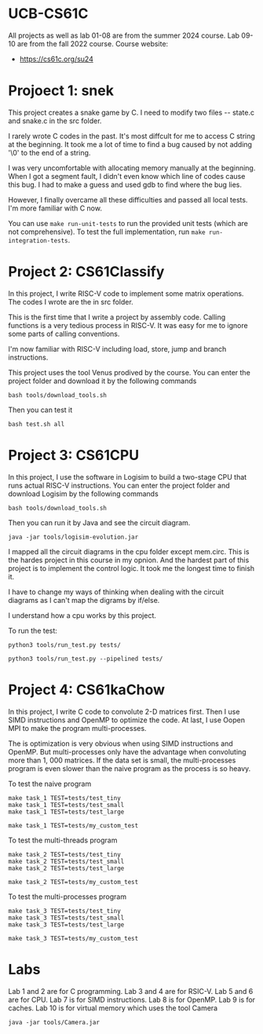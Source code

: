 # UCB-CS61C

All projects as well as lab 01-08 are from the summer 2024 course. Lab 09-10 are from the fall 2022 course.  Course website: 
- [https://cs61c.org/su24 ](https://web.archive.org/web/20240827122147/https://cs61c.org/su24/)

# Projoect 1: snek

This project creates a snake game by C. I need to modify two files -- state.c and snake.c in the src folder. 

I rarely wrote C codes in the past. It's most diffcult for me to access C string at the beginning. It took me a lot of time to find a bug caused by not adding '\0' to the end of a string. 

I was very uncomfortable with allocating memory manually at the beginning. When I got a segment fault, I didn't even know which line of codes cause this bug. I had to make a guess and used gdb to find where the bug lies. 

However, I finally overcame all these difficulties and passed all local tests. I'm more familiar with C now.

You can use `make run-unit-tests` to run the provided unit tests (which are not comprehensive). To test the full implementation, run `make run-integration-tests`.

# Project 2: CS61Classify
In this project, I write RISC-V code to implement some matrix operations. The codes I wrote are the in src folder.

This is the first time that I write a project by assembly code. Calling functions is a very tedious process in RISC-V. It was easy for me to ignore some parts of calling conventions. 

I'm now familiar with RISC-V including load, store, jump and branch instructions.

This project uses the tool Venus prodived by the course. You can enter the project folder and download it by the following commands
```
bash tools/download_tools.sh
```

Then you can test it 
```
bash test.sh all
```

# Project 3: CS61CPU
In this project, I use the software in Logisim to build a two-stage CPU that runs actual RISC-V instructions. You can enter the project folder and download Logisim by the following commands
```
bash tools/download_tools.sh
```
Then you can run it by Java and see the circuit diagram.
```
java -jar tools/logisim-evolution.jar
```

I mapped all the circuit diagrams in the cpu folder except mem.circ. This is the hardes project in this course in my opnion. And the hardest part of this project is to implement the control logic. It took me the longest time to finish it.

I have to change my ways of thinking when dealing with the circuit diagrams as I can't map the digrams by if/else. 

I understand how a cpu works by this project.

To run the test:
```
python3 tools/run_test.py tests/

python3 tools/run_test.py --pipelined tests/
```

# Project 4: CS61kaChow
In this project, I write C code to convolute 2-D matrices first. Then I use SIMD instructions and OpenMP to optimize the code. At last, I use Oopen MPI to make the program multi-processes.

The is optimization is very obvious when using SIMD instructions and OpenMP. But multi-processes only have the advantage when convoluting more than 1, 000 matrices. If the data set is small, the multi-processes program is even slower than the naive program as the process is so heavy.

To test the naive program
```
make task_1 TEST=tests/test_tiny
make task_1 TEST=tests/test_small
make task_1 TEST=tests/test_large

make task_1 TEST=tests/my_custom_test
```

To test the multi-threads program
```
make task_2 TEST=tests/test_tiny
make task_2 TEST=tests/test_small
make task_2 TEST=tests/test_large

make task_2 TEST=tests/my_custom_test
```

To test the multi-processes program

```
make task_3 TEST=tests/test_tiny
make task_3 TEST=tests/test_small
make task_3 TEST=tests/test_large

make task_3 TEST=tests/my_custom_test
```

# Labs

Lab 1 and 2 are for C programming. Lab 3 and 4 are for RSIC-V. Lab 5 and 6 are for CPU. Lab 7 is for SIMD instructions. Lab 8 is for OpenMP. Lab 9 is for caches. Lab 10 is for virtual memory which uses the tool Camera

```
java -jar tools/Camera.jar
```
